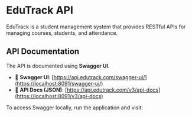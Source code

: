 # EduTrack API

EduTrack is a student management system that provides RESTful APIs for managing courses, students, and attendance.

## API Documentation

The API is documented using **Swagger UI**.

- 📄 **Swagger UI**: [https://api.edutrack.com/swagger-ui/](https://localhost:8091/swagger-ui/)
- 📄 **API Docs (JSON)**: [https://api.edutrack.com/v3/api-docs](https://localhost:8091/v3/api-docs)

To access Swagger locally, run the application and visit:
